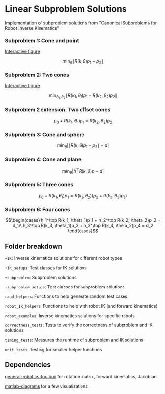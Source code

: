 # Linear Subproblem Solutions
Implementation of subproblem solutions from "Canonical Subproblems for Robot Inverse Kinematics"

### Subproblem 1: Cone and point

[Interactive figure](https://www.geogebra.org/calculator/stydabbr)

$$\min_\theta \lVert R(k,\theta)p_1 - p_2\rVert$$

### Subproblem 2: Two cones

[Interactive figure](https://www.geogebra.org/calculator/prj5wqsu)

$$\min_{\theta_1,\theta_2} \lVert R(k_1,\theta_1)p_1 - R(k_2,\theta_2)p_2\rVert$$

### Subproblem 2 extension: Two offset cones
$$p_0 + R(k_1,\theta_1)p_1= R(k_2,\theta_2)p_2$$

### Subproblem 3: Cone and sphere

$$\min_\theta \lvert \lVert R(k,\theta)p_1-p_2\rVert-d\rvert$$

### Subproblem 4: Cone and plane

$$\min_\theta \lvert h^\top R(k,\theta)p -d \rvert$$

### Subproblem 5: Three cones

$$ p_0 + R(k_1,\theta_1)p_1=
 R(k_2,\theta_2)(p_2+ R(k_3,\theta_3)p_3)$$

### Subproblem 6: Four cones

$$\begin{cases}
    h_1^\top R(k_1, \theta_1)p_1 + h_2^\top R(k_2, \theta_2)p_2 = d_1\\
    h_3^\top R(k_3, \theta_1)p_3 + h_3^\top R(k_4, \theta_2)p_4 = d_2
\end{cases}$$


## Folder breakdown
`+IK`: Inverse kinematics solutions for different robot types

`+IK_setups`: Test classes for IK solutions

`+subproblem`: Subproblem solutions

`+subproblem_setups`: Test classes for subproblem solutions

`rand_helpers`: Functions to help generate random test cases

`robot_IK_helpers`: Functions to help with robot IK (and forward kinematics)

`robot_examples`: Inverse kinematics solutions for specific robots

`correctness_tests`: Tests to verify the correctness of subproblem and IK solutions

`timing_tests`: Measures the runtime of subproblem and IK solutions

`unit_tests`: Testing for smaller helper functions

## Dependencies

[general-robotics-toolbox](https://github.com/rpiRobotics/general-robotics-toolbox) for rotation matrix, forward kinematics, Jacobian

[matlab-diagrams](https://github.com/aelias36/matlab-diagrams) for a few visualizations

